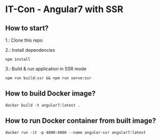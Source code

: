 # IT-Con - Angular7 with SSR

## How to start?

1.: Clone this repo

2.: Install dependencies
    
    npm install
    
3.: Build & run application in SSR mode

    npm run build:ssr && npm run serve:ssr

## How to build Docker image?

    docker build -t angular7:latest .
    
## How to run Docker container from built image?

    docker run -it -p 4000:4000 --name angular-ssr angular7:latest
    
